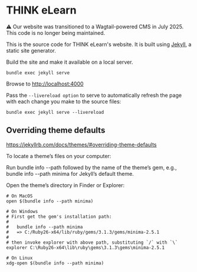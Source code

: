 # THINK eLearn

⚠️ Our website was transitioned to a Wagtail-powered CMS in July 2025. This code is no longer being maintained.

This is the source code for THINK eLearn's website. It is built using [Jekyll](https://jekyllrb.com/), a static site generator.

Build the site and make it available on a local server.

    bundle exec jekyll serve

Browse to <http://localhost:4000>

Pass the `--livereload option` to serve to automatically refresh the page with each change you make to the source files:

    bundle exec jekyll serve --livereload

## Overriding theme defaults

<https://jekyllrb.com/docs/themes/#overriding-theme-defaults>

To locate a theme’s files on your computer:

Run bundle info --path followed by the name of the theme’s gem, e.g., bundle info --path minima for Jekyll’s default theme.

Open the theme’s directory in Finder or Explorer:

    # On MacOS
    open $(bundle info --path minima)

    # On Windows
    # First get the gem's installation path:
    #
    #   bundle info --path minima
    #   => C:/Ruby26-x64/lib/ruby/gems/3.1.3/gems/minima-2.5.1
    #
    # then invoke explorer with above path, substituting `/` with `\`
    explorer C:\Ruby26-x64\lib\ruby\gems\3.1.3\gems\minima-2.5.1

    # On Linux
    xdg-open $(bundle info --path minima)
